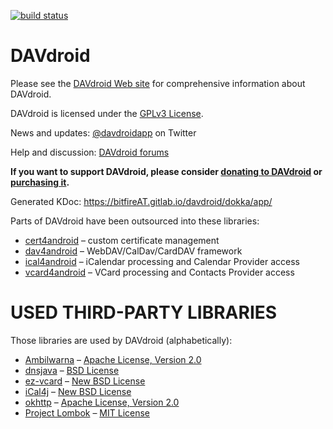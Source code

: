 
[![build status](https://gitlab.com/bitfireAT/davdroid/badges/master-ose/build.svg)](https://gitlab.com/bitfireAT/davdroid/commits/master-ose)


DAVdroid
========

Please see the [DAVdroid Web site](https://www.davdroid.com) for
comprehensive information about DAVdroid.

DAVdroid is licensed under the [GPLv3 License](LICENSE).

News and updates: [@davdroidapp](https://twitter.com/davdroidapp) on Twitter

Help and discussion: [DAVdroid forums](https://www.davdroid.com/forums/)

**If you want to support DAVdroid, please consider [donating to DAVdroid](https://www.davdroid.com/donate/)
or [purchasing it](https://www.davdroid.com/download/).**

Generated KDoc: https://bitfireAT.gitlab.io/davdroid/dokka/app/

Parts of DAVdroid have been outsourced into these libraries:

* [cert4android](https://gitlab.com/bitfireAT/cert4android) – custom certificate management
* [dav4android](https://gitlab.com/bitfireAT/dav4android) – WebDAV/CalDav/CardDAV framework
* [ical4android](https://gitlab.com/bitfireAT/ical4android) – iCalendar processing and Calendar Provider access
* [vcard4android](https://gitlab.com/bitfireAT/vcard4android) – VCard processing and Contacts Provider access


USED THIRD-PARTY LIBRARIES
==========================

Those libraries are used by DAVdroid (alphabetically):

* [Ambilwarna](https://github.com/yukuku/ambilwarna) – [Apache License, Version 2.0](https://github.com/yukuku/ambilwarna/blob/master/LICENSE)
* [dnsjava](http://www.xbill.org/dnsjava/) – [BSD License](http://www.xbill.org/dnsjava/dnsjava-current/LICENSE)
* [ez-vcard](https://github.com/mangstadt/ez-vcard) – [New BSD License](http://opensource.org/licenses/BSD-3-Clause)
* [iCal4j](https://github.com/ical4j/ical4j) – [New BSD License](http://sourceforge.net/p/ical4j/ical4j/ci/default/tree/LICENSE)
* [okhttp](https://square.github.io/okhttp) – [Apache License, Version 2.0](https://square.github.io/okhttp/#license)
* [Project Lombok](http://projectlombok.org/) – [MIT License](http://opensource.org/licenses/mit-license.php)
